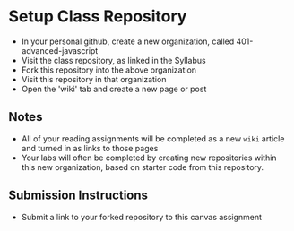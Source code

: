 # Setup Class Repository

- In your personal github, create a new organization, called 401-advanced-javascript
- Visit the class repository, as linked in the Syllabus
- Fork this repository into the above organization
- Visit this repository in that organization
- Open the 'wiki' tab and create a new page or post

## Notes

- All of your reading assignments will be completed as a new `wiki` article and turned in as links to those pages
- Your labs will often be completed by creating new repositories within this new organization, based on starter code from this repository.

## Submission Instructions
- Submit a link to your forked repository to this canvas assignment

